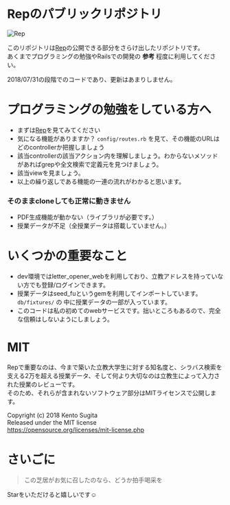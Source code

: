 # Repのパブリックリポジトリ

![Rep](https://user-images.githubusercontent.com/15076603/43436692-80f43430-94c0-11e8-8931-1b819a093065.png)

このリポジトリは[Rep](https://www.rep-riiyko.com)の公開できる部分をさらけ出したリポジトリです。  
あくまでプログラミングの勉強やRailsでの開発の **参考** 程度に利用してください。  

2018/07/31の段階でのコードであり、更新はあまりしません。  

# プログラミングの勉強をしている方へ

- まずは[Rep](https://www.rep-riiyko.com)を見てみてください
- 気になる機能がありますか？ `config/routes.rb` を見て、その機能のURLはどのcontrollerか把握しましょう
- 該当controllerの該当アクション内を理解しましょう。わからないメソッドがあればgrepや全文検索で定義元を見つけましょう。
- 該当viewを見ましょう。
- 以上の繰り返しである機能の一連の流れがわかると思います。

### そのままcloneしても正常に動きません

- PDF生成機能が動かない（ライブラリが必要です。）
- 授業データが不足（全授業データは搭載していません。）

# いくつかの重要なこと

- dev環境ではletter_opener_webを利用しており、立教アドレスを持っていない方でも登録/ログインできます。
- 授業データはseed_fuというgemを利用してインポートしています。 `db/fixtures/` の 中に授業データの一部が入っています。
- このコードは私の初めてのwebサービスです。拙いところもあるので、完全な信頼はしないようにしましょう。

# MIT

Repで重要なのは、今まで築いた立教大学生に対する知名度と、シラバス検索を支える2万を超える授業データ、そして何より大切なのは立教生によって入力された授業のレビューです。  
そのため、それらが含まれないソフトウェア部分はMITライセンスで公開します。

Copyright (c) 2018 Kento Sugita  
Released under the MIT license  
https://opensource.org/licenses/mit-license.php  

# さいごに

> この芝居がお気に召したのなら、どうか拍手喝采を

Starをいただけると嬉しいです☺️